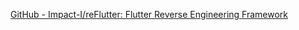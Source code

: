 [GitHub - Impact-I/reFlutter: Flutter Reverse Engineering Framework](https://github.com/impact-i/reFlutter)